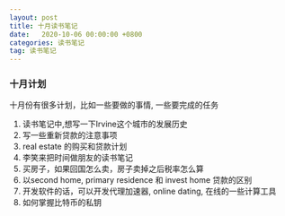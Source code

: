 ```yaml
---
layout: post
title: 十月读书笔记
date:   2020-10-06 00:00:00 +0800
categories: 读书笔记
tag: 读书笔记
---
```


### 十月计划

十月份有很多计划，比如一些要做的事情, 一些要完成的任务

1. 读书笔记中,想写一下Irvine这个城市的发展历史
2. 写一些重新贷款的注意事项
3. real estate 的购买和贷款计划
4. 李笑来把时间做朋友的读书笔记
5. 买房子，如果回国怎么卖，房子卖掉之后税率怎么算
6. 以second home, primary residence 和 invest home 贷款的区别
7. 开发软件的话，可以开发代理加速器, online dating, 在线的一些计算工具
8. 如何掌握比特币的私钥















    
                


